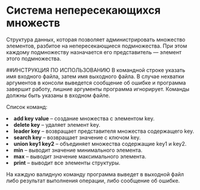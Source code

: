 # Система непересекающихся множеств
Структура данных, которая позволяет администрировать множество элементов, разбитое на непересекающиеся подмножества. При этом каждому подмножеству назначается его представитель — элемент этого подмножества.

##ИНСТРУКЦИЯ ПО ИСПОЛЬЗОВАНИЮ 
В командной строке указать имя входного файла, затем имя выходного файла. В случае нехватки аргументов в консоли выведется сообщение об ошибке и программа завершит работу, лишние аргументы программа игнорирует. 
Команды должны быть указаны в входном файле. 

Список команд: 
<li><b>add key value</b> – создание множества с элементом key.</li>
<li><b>delete key</b> – удаляет элемент key. </li>
<li><b>leader key</b> – возвращает представителя множества содержащего key. </li>
<li><b>search key</b> – возвращает значение с ключом key. </li>
<li><b>union key1 key2</b> – объединяет множества содержащие key1 и key2. </li>
<li><b>min</b> – выводит значение минимального элемента. </li>
<li><b>max</b> – выводит значение максимального элемента. </li>
<li><b>print</b> – выводит все элементы структуры. </li>

На каждую валидную команду программа выведет в выходной файл либо результат выполнения операции, либо сообщение об ошибке.   
